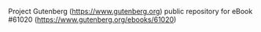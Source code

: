 Project Gutenberg (https://www.gutenberg.org) public repository for eBook #61020 (https://www.gutenberg.org/ebooks/61020)
